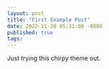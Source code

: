 ```yaml
---
layout: post
title: "First Example Post"
date: 2022-11-28 05:31:08 -0800
published: true
tags:
---
```


Just trying this chirpy theme out.
